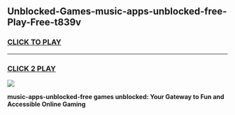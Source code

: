 
## Unblocked-Games-music-apps-unblocked-free-Play-Free-t839v
<h3>
<a href="https://premium76.site?title=music-apps-unblocked-free&ref=21A">CLICK TO PLAY</a></h3>
<hr>

<h3>
<a href="https://premium76.site?title=music-apps-unblocked-free&ref=21A">CLICK 2 PLAY</a>
  
</h3>

<a href="https://premium76.site?title=music-apps-unblocked-free&ref=21A"><img src="https://clearcache.store/games.png"></a>


**music-apps-unblocked-free games unblocked: Your Gateway to Fun and Accessible Online Gaming**
